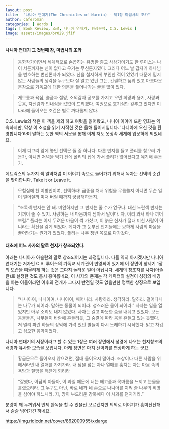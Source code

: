 ```yaml
---
layout: post
title:  "나니아 연대기(The Chronicles of Narnia) - 제1장 마법사의 조카"
author: caferoman
categories: [ Words ]
tags: [ Book Review, 소설, 나니아 연대기, 환상문학, C.S. Lewis ]
image: assets/images/br029.jfif
---
```

#### 나니아 연대기 그 첫번째 장, 마법사의 조카

> 동화작가이면서 세계적으로 손꼽히는 유명한 종교 사상가이기도 한 루이스는 나이 서른까지는 신이 없다고 우기는 무신론자였다. 그러다 어느 날 갑자기 하나님을 변호하는 변신론자가 되었다. 신을 철저하게 부인한 적이 있었기 때문에 믿지 않는 사람들의 생각을 누구보다 잘 알고 있던 그는, 간결하고 품위 있고 아름다운 문장으로 기독교에 대한 의문을 풀어나가는 글을 많이 썼다.

> 게으름과 욕심, 슬픔과 절망, 소외감과 공포를 가지고 오면 희망과 용기, 사랑과 웃음, 자신감과 인내심을 값없이 드리겠다. 여권으로 호기심만 갖추고 있다면 이 나라에 들어오는 조건은 별로 까다롭지 않다.

C.S. Lewis의 책은 이 책을 제외 하고 여럿을 읽어왔고, 나니아 이야기 또한 영화는 익숙하지만, 막상 이 소설을 읽기 시작한 것은 올해 들어서입니다.
'나니아에 오신 것을 환영합니다'라며 말하는 듯한 책의 서문을 통해 이제 저도 옷장속 세계에 입문하게 되었네요.

> 이제 디고리 앞에 놓인 선택은 둘 중 하나다. 다른 반지를 들고 폴리를 찾으러 가든가, 아니면 저녁을 먹기 전에 폴리의 집에 가서 폴리가 없어졌다고 얘기해 주든가.

메트릭스의 두가지 색 알약처럼 이 이야기 속으로 들어가기 위해서 독자는 선택의 순간을 맞이합니다. Take it or Leave it.

> 모험심에 찬 이방인이여, 선택하라! 금종을 쳐서 위험을 무릅쓸지 아니면 무슨 일이 벌어질까 미쳐 버릴 때까지 궁금해하든지.

> “초록색 반지는 안 돼. 미안하지만 그 반지는 줄 수가 없구나. 대신 노란색 반지는 기꺼이 줄 수 있지. 사랑하는 내 마음까지 담아서 말이다. 자, 이리 와서 하나 끼어 보렴.” 폴리는 이제 두려운 마음이 싹 가셨고, 이 늙은 신사가 절대 미친 사람이 아니라는 확신을 갖게 되었다. 게다가 그 눈부신 반지들에는 묘하게 사람의 마음을 끌어당기는 뭔가가 있었다. 폴리는 나무 쟁반 쪽으로 다가갔다.

#### 태초에 어느 사자의 말로 천지가 창조되었다.

아래는 나니아가 아슬란의 말로 창조되어지는 과정입니다. 다들 익히 아시겠지만 나니아 연대기는 저자인 C.S. 루이스의 기독교 세계관이 반영되어 있기에 이 장면이 창세기 1장의 모습을 떠올리게 하는 것은 그다지 놀라운 일이 아닙니다.
세계의 창조자를 사자(아슬란)로 설정한 것도 몹시 흥미롭네요, 이 사자의 존재는 각 케릭터의 설정이 성경의 배경을 아는 이들이라면 이후의 전개가 그다지 반전일 것도 없을만한 명백한 상징으로 보입니다.

> “나니아여, 나니아여, 나니아여, 깨어나라. 사랑하라. 생각하라. 말하라. 걸어다니는 나무가 되어라. 말하는 동물이 되어라. 성스러운 물이 되어라.”
> 사자는 입을 열었지만 아무 소리도 내지 않았다. 사자는 길고 따뜻한 숨을 내쉬고 있었다. 모든 동물들은, 나무들이 바람에 흔들리듯, 그 숨결에 따라 몸을 흔들고 있는 듯했다. 저 멀리 파란 하늘의 장막에 가려 있던 별들이 다시 노래하기 시작했다. 맑고 차갑고 심오한 음악이었다.

나니아 연대기의 서장이라고 할 수 있는 1장은 여러 장면에서 성경에 나오는 천지창조의 배경과 유사한 모습을 보입니다. 아래 장면은 마치 선악과를 연상하게 하는 군요.

> 황금문으로 들어오지 않으려면, 절대 들어오지 말아라. 조상이나 다른 사람을 위해서라면 내 열매를 가져가라. 내 담을 넘는 자나 열매를 훔치는 자는 마음 속의 욕망과 절망을 깨닫게 되리라

> “잘했다, 아담의 아들아, 이 과일 때문에 너는 배고픔과 목마름을 느끼고 눈물을 흘렸으리라. 그 누구도 아닌, 바로 네가 네 손으로 나니아를 지켜 줄 나무의 씨앗을 심어야 하느니라. 자, 땅이 부드러운 강둑에다 이 사과를 던지거라.”

분량이 꽤 두꺼워서 언제 완독을 할 수 있을진 모르겠지만 의외로 이야기가 흥미진진해서 술술 넘어가긴 하네요.

https://img.ridicdn.net/cover/862000955/xxlarge